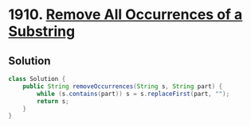 # 1910. [Remove All Occurrences of a Substring](https://leetcode.com/problems/remove-all-occurrences-of-a-substring/description/?envType=daily-question&envId=2025-02-11)

## Solution

```java
class Solution {
    public String removeOccurrences(String s, String part) {
        while (s.contains(part)) s = s.replaceFirst(part, "");
        return s;
    }
}
```
